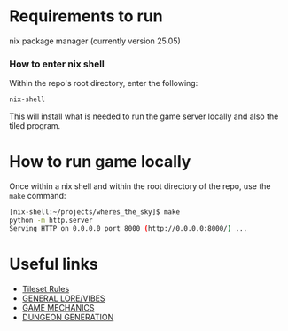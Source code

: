 # Requirements to run
nix package manager (currently version 25.05)

### How to enter nix shell
Within the repo's root directory, enter the following:
```bash
nix-shell
```

This will install what is needed to run the game server locally and also the tiled program.

# How to run game locally
Once within a nix shell and within the root directory of the repo, use the `make` command:
```bash
[nix-shell:~/projects/wheres_the_sky]$ make
python -m http.server
Serving HTTP on 0.0.0.0 port 8000 (http://0.0.0.0:8000/) ...
```

# Useful links
- [Tileset Rules](./assets/tilesets/tile_template_rules.md)
- [GENERAL LORE/VIBES](./docs/lore.md)
- [GAME MECHANICS](./docs/game_mechanics.md)
- [DUNGEON GENERATION](./docs/dungeon_generation.md)
